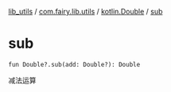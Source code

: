 [lib_utils](../../index.md) / [com.fairy.lib.utils](../index.md) / [kotlin.Double](index.md) / [sub](./sub.md)

# sub

`fun Double?.sub(add: Double?): Double`

减法运算

